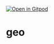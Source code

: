 [![Open in Gitpod](https://gitpod.io/button/open-in-gitpod.svg)](https://gitpod.io/#https://github.com/azenakhi/geo)
# geo
